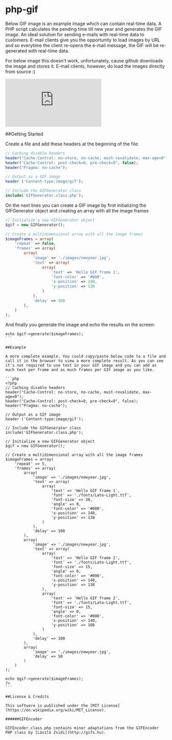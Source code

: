 # php-gif
Below GIF image is an example image which can contain real-time data. A PHP script calculates the pending time till new year and generates the GIF image. An ideal solution for sending e-mails with real-time data to customers. E-mail clients give you the opportunity to load images by URL and so everytime the client re-opens the e-mail message, the GIF will be re-generated with real-time data.

For below image this doesn't work, unfortunately, cause github downloads the image and stores it. E-mail clients, however, do load the images directly from source :)

![Live countdown to new year](http://only-media.nl/gif/gif.php)

##Getting Started

Create a file and add these headers at the beginning of the file:
```php
// Caching disable headers
header("Cache-Control: no-store, no-cache, must-revalidate, max-age=0");
header("Cache-Control: post-check=0, pre-check=0", false);
header("Pragma: no-cache");

// Output as a GIF image
header ('Content-type:image/gif');

// Include the GIFGenerator class
include('GIFGenerator.class.php');
```
On the next lines you can create a GIF image by first initializing the GIFGenerator object and creating an array with all the image frames

```php
// Initialize a new GIFGenerator object
$gif = new GIFGenerator();

// Create a multidimensional array with all the image frames
$imageFrames = array(
	'repeat' => false,
	'frames' => array(
		array(
			'image' => './images/newyear.jpg',
			'text' => array(
				array(
					'text' => 'Hello GIF frame 1',
					'font-color' => '#000',
					'x-position' => 140,
					'y-position' => 138
				)
			),
			'delay' => 100
		),
	)
);
```

And finally you generate the image and echo the results on the screen: 
````
echo $gif->generate($imageFrames);
```

##Example

A more complete example. You could copy/paste below code to a file and call it in the browser to view a more complete result. As you can see it's not required to use text in your GIF image and you can add as much text per frame and as much frames per GIF image as you like.

```php
<?php
// Caching disable headers
header("Cache-Control: no-store, no-cache, must-revalidate, max-age=0");
header("Cache-Control: post-check=0, pre-check=0", false);
header("Pragma: no-cache");

// Output as a GIF image
header ('Content-type:image/gif');

// Include the GIFGenerator class
include('GIFGenerator.class.php');

// Initialize a new GIFGenerator object
$gif = new GIFGenerator();

// Create a multidimensional array with all the image frames
$imageFrames = array(
	'repeat' => 5,
	'frames' => array(
		array(
			'image' => './images/newyear.jpg',
			'text' => array(
				array(
					'text' => 'Hello GIF frame 1',
					'font' => './fonts/Lato-Light.ttf',
					'font-size' => 30,
					'angle' => 0,
					'font-color' => '#000',
					'x-position' => 140,
					'y-position' => 138
				)
			),
			'delay' => 100
		),
		array(
			'image' => './images/newyear.jpg',
			'text' => array(
				array(
					'text' => 'Hello GIF frame 2',
					'font' => './fonts/Lato-Light.ttf',
					'font-size' => 15,
					'angle' => 0,
					'font-color' => '#000',
					'x-position' => 140,
					'y-position' => 138
				),
				array(
					'text' => 'Hello GIF frame 2',
					'font' => './fonts/Lato-Light.ttf',
					'font-size' => 15,
					'angle' => 0,
					'font-color' => '#000',
					'x-position' => 140,
					'y-position' => 108
				)
			),
			'delay' => 100
		),
		array(
			'image' => './images/newyear.jpg',
			'delay' => 50
		)
	)
);

echo $gif->generate($imageFrames);
?>
```

##License & Credits

This software is published under the [MIT License](https://en.wikipedia.org/wiki/MIT_License).

######GIFEncoder

GIFEncoder.class.php contains minor adaptations from the GIFEncoder PHP class by [László Zsidi](http://gifs.hu).
